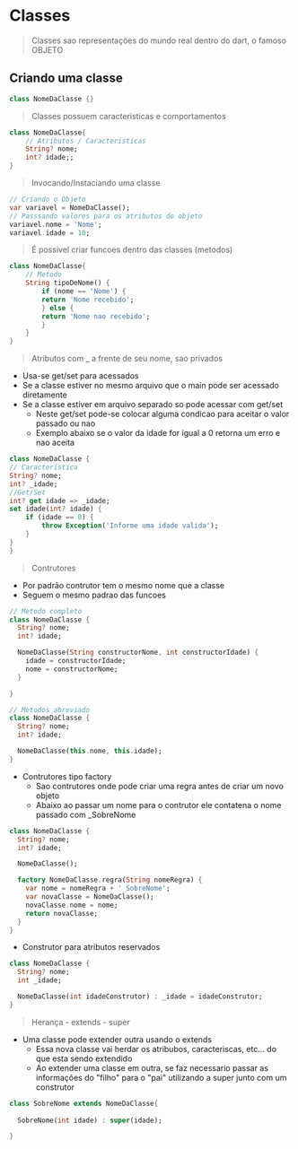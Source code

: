 # Classes
>Classes sao representações do mundo real dentro do dart, o famoso OBJETO<br>
## Criando uma classe
```dart
class NomeDaClasse {}
```
>Classes possuem caracteristicas e comportamentos
```dart
class NomeDaClasse{
    // Atributos / Caracteristicas
    String? nome;
    int? idade;;
}
```
>Invocando/Instaciando uma classe
```dart
// Criando o Objeto
var variavel = NomeDaClasse();
// Passsando valores para os atributos do objeto
variavel.nome = 'Nome';
variavel.idade = 10;
```
>É possivel criar funcoes dentro das classes (metodos)
```dart
class NomeDaClasse{
    // Metodo
    String tipoDeNome() {
        if (nome == 'Nome') {
        return 'Nome recebido';
        } else {
        return 'Nome nao recebido';
        }
    }
}
```
>Atributos com _ a frente de seu nome, sao privados
- Usa-se get/set para acessados
- Se a classe estiver no mesmo arquivo que o main pode ser acessado diretamente
- Se a classe estiver em arquivo separado so pode acessar com get/set
    - Neste get/set pode-se colocar alguma condicao para aceitar o valor passado ou nao
    - Exemplo abaixo se o valor da idade for igual a 0 retorna um erro e nao aceita
```dart
class NomeDaClasse {
// Caracteristica
String? nome;
int? _idade;
//Get/Set
int? get idade => _idade;
set idade(int? idade) {
    if (idade == 0) {
        throw Exception('Informe uma idade valida');
    }
}
}
```
>Contrutores
- Por padrão contrutor tem o mesmo nome que a classe
- Seguem o mesmo padrao das funcoes
```dart
// Metodo completo
class NomeDaClasse {
  String? nome;
  int? idade;

  NomeDaClasse(String constructorNome, int constructorIdade) {
    idade = constructorIdade;
    nome = constructorNome;
  }

}
```
```dart
// Metodos abreviado
class NomeDaClasse {
  String? nome;
  int? idade;

  NomeDaClasse(this.nome, this.idade);
}
```
- Contrutores tipo factory
    - Sao contrutores onde pode criar uma regra antes de criar um novo objeto
    - Abaixo ao passar um nome para o contrutor ele contatena o nome passado com _SobreNome
```dart
class NomeDaClasse {
  String? nome;
  int? idade;

  NomeDaClasse();

  factory NomeDaClasse.regra(String nomeRegra) {
    var nome = nomeRegra + '_SobreNome';
    var novaClasse = NomeDaClasse();
    novaClasse.nome = nome;
    return novaClasse;
  }
}
```
- Construtor para atributos reservados
```dart
class NomeDaClasse {
  String? nome;
  int _idade;

  NomeDaClasse(int idadeConstrutor) : _idade = idadeConstrutor;
}
```
>Herança - extends - super
- Uma classe pode extender outra usando o extends
    - Essa nova classe vai herdar os atribubos, caracteriscas, etc... do que esta sendo extendido
    - Ao extender uma classe em outra, se faz necessario passar as informações do "filho" para o "pai" utilizando a super junto com um construtor
```dart
class SobreNome extends NomeDaClasse{
  
  SobreNome(int idade) : super(idade);

}
```
